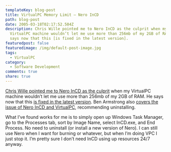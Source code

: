 ```yaml
---
templateKey: blog-post
title: VirtualPC Memory Limit — Nero InCD
path: blog-post
date: 2005-03-18T02:17:52.504Z
description: Chris Wille pointed me to Nero InCD as the culprit when my
  VirtualPC machine wouldn’t let me use more than 256mb of my 2GB of RAM. He
  says now that this [is fixed in the latest version].
featuredpost: false
featuredimage: /img/default-post-image.jpg
tags:
  - VirtualPC
category:
  - Software Development
comments: true
share: true
---
```

<!--StartFragment-->

[Chris Wille pointed me to Nero InCD as the culprit](http://chrison.net/ct.ashx?id=35a8b116-3855-496f-8471-9803351c1f4e&url=http%3a%2f%2fchrison.net%2fPermaLink%2cguid%2c99df6f99-52c8-4cbd-992a-2dbb8472e9ae.aspx) when my VirtualPC machine wouldn’t let me use more than 256mb of my 2GB of RAM. He says now that this [is fixed in the latest version](http://chrison.net/PermaLink,guid,35a8b116-3855-496f-8471-9803351c1f4e.aspx). Ben Armstrong also [covers the issue of Nero InCD and VirtualPC](http://blogs.msdn.com/virtual_pc_guy/archive/2005/01/18/355566.aspx), recommending uninstalling.

What I’ve found works for me is to simply open up Windows Task Manager, go to the Processes tab, sort by Image Name, select InCD.exe, and End Process. No need to uninstall (or install a new version of Nero). I can still use Nero when I want for burning or whatever, but when I’m doing VPC I just stop it. I’m pretty sure I don’t need InCD using up resources 24/7 anyway.

<!--EndFragment-->